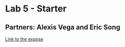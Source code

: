 # Lab 5 - Starter

## Partners: Alexis Vega and Eric Song 


[Link to the expose]([expose.html](https://alexisvvega.github.io/Lab5_Starter/expose.html))  

